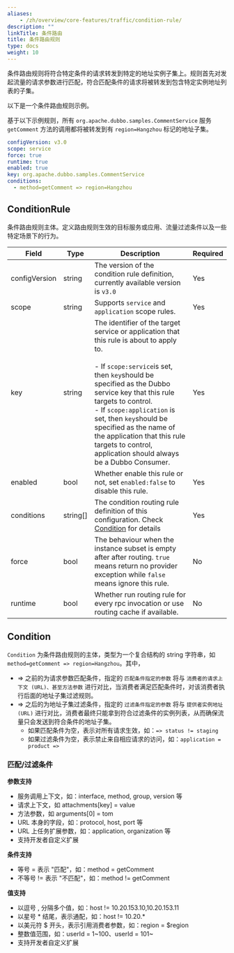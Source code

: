 ```yaml
---
aliases:
    - /zh/overview/core-features/traffic/condition-rule/
description: ""
linkTitle: 条件路由
title: 条件路由规则
type: docs
weight: 10
---
```



条件路由规则将符合特定条件的请求转发到特定的地址实例子集上。规则首先对发起流量的请求参数进行匹配，符合匹配条件的请求将被转发到包含特定实例地址列表的子集。

以下是一个条件路由规则示例。

基于以下示例规则，所有 `org.apache.dubbo.samples.CommentService` 服务 `getComment` 方法的调用都将被转发到有 `region=Hangzhou` 标记的地址子集。

  ```yaml
  configVersion: v3.0
  scope: service
  force: true
  runtime: true
  enabled: true
  key: org.apache.dubbo.samples.CommentService
  conditions:
    - method=getComment => region=Hangzhou
  ```
## ConditionRule
条件路由规则主体。定义路由规则生效的目标服务或应用、流量过滤条件以及一些特定场景下的行为。

| Field | Type | Description                                                                                                                                                                                                                                                                                                                                                                                                   | Required |
| --- | --- |---------------------------------------------------------------------------------------------------------------------------------------------------------------------------------------------------------------------------------------------------------------------------------------------------------------------------------------------------------------------------------------------------------------| --- |
| configVersion | string | The version of the condition rule definition, currently available version is `v3.0`                                                                                                                                                                                                                                                                                                                           | Yes |
| scope | string | Supports `service` and `application` scope rules.                                                                                                                                                                                                                                                                                                                                                             | Yes |
| key | string | The identifier of the target service or application that this rule is about to apply to. <br/><br/>- If `scope:service`is set, then `key`should be specified as the Dubbo service key that this rule targets to control.<br/> - If `scope:application` is set, then `key`should be specified as the name of the application that this rule targets to control, application should always be a Dubbo Consumer. | Yes |
| enabled | bool | Whether enable this rule or not, set `enabled:false` to disable this rule.                                                                                                                                                                                                                                                                                                                                    | Yes |
| conditions | string[] | The condition routing rule definition of this configuration. Check [Condition](./#condition) for details                                                                                                                                                                                                                                                                                                      | Yes |
| force | bool | The behaviour when the instance subset is empty after after routing. `true` means return no provider exception while `false` means ignore this rule.                                                                                                                                                                                                                                                          | No |
| runtime | bool | Whether run routing rule for every rpc invocation or use routing cache if available.                                                                                                                                                                                                                                                                                                                          | No |

## Condition

`Condition` 为条件路由规则的主体，类型为一个复合结构的 string 字符串，如 `method=getComment => region=Hangzhou`。其中，
* => 之前的为请求参数匹配条件，指定的 `匹配条件指定的参数` 将与 `消费者的请求上下文 (URL)、甚至方法参数` 进行对比，当消费者满足匹配条件时，对该消费者执行后面的地址子集过滤规则。
* => 之后的为地址子集过滤条件，指定的 `过滤条件指定的参数` 将与 `提供者实例地址 (URL)` 进行对比，消费者最终只能拿到符合过滤条件的实例列表，从而确保流量只会发送到符合条件的地址子集。
    * 如果匹配条件为空，表示对所有请求生效，如：`=> status != staging`
    * 如果过滤条件为空，表示禁止来自相应请求的访问，如：`application = product =>`

### 匹配/过滤条件

**参数支持**
* 服务调用上下文，如：interface, method, group, version 等
* 请求上下文，如 attachments[key] = value
* 方法参数，如 arguments[0] = tom
* URL 本身的字段，如：protocol, host, port 等
* URL 上任务扩展参数，如：application, organization 等
* 支持开发者自定义扩展

**条件支持**
* 等号 = 表示 "匹配"，如：method = getComment
* 不等号 != 表示 "不匹配"，如：method != getComment

**值支持**
* 以逗号 , 分隔多个值，如：host != 10.20.153.10,10.20.153.11
* 以星号 * 结尾，表示通配，如：host != 10.20.*
* 以美元符 $ 开头，表示引用消费者参数，如：region = $region
* 整数值范围，如：userId = 1~100、userId = 101~
* 支持开发者自定义扩展